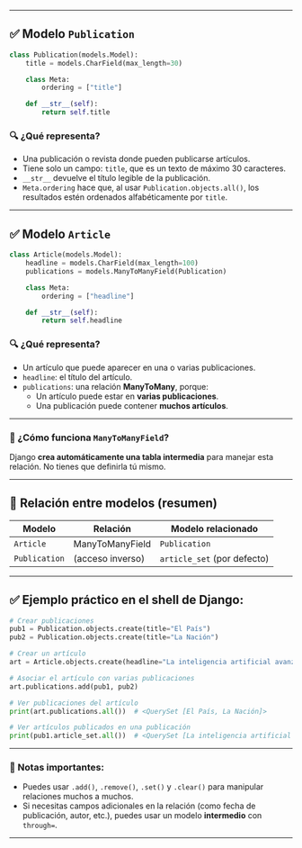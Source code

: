 

---

## ✅ Modelo `Publication`

```python
class Publication(models.Model):
    title = models.CharField(max_length=30)

    class Meta:
        ordering = ["title"]

    def __str__(self):
        return self.title
```

### 🔍 ¿Qué representa?

- Una publicación o revista donde pueden publicarse artículos.
- Tiene solo un campo: `title`, que es un texto de máximo 30 caracteres.
- `__str__` devuelve el título legible de la publicación.
- `Meta.ordering` hace que, al usar `Publication.objects.all()`, los resultados estén ordenados alfabéticamente por `title`.

---

## ✅ Modelo `Article`

```python
class Article(models.Model):
    headline = models.CharField(max_length=100)
    publications = models.ManyToManyField(Publication)

    class Meta:
        ordering = ["headline"]

    def __str__(self):
        return self.headline
```

### 🔍 ¿Qué representa?

- Un artículo que puede aparecer en una o varias publicaciones.
- `headline`: el título del artículo.
- `publications`: una relación **ManyToMany**, porque:
    - Un artículo puede estar en **varias publicaciones**.
    - Una publicación puede contener **muchos artículos**.

---

### 🔁 ¿Cómo funciona `ManyToManyField`?

Django **crea automáticamente una tabla intermedia** para manejar esta relación. No tienes que definirla tú mismo.

---

## 🔁 Relación entre modelos (resumen)

|Modelo|Relación|Modelo relacionado|
|---|---|---|
|`Article`|ManyToManyField|`Publication`|
|`Publication`|(acceso inverso)|`article_set` (por defecto)|

---

## ✅ Ejemplo práctico en el shell de Django:

```python
# Crear publicaciones
pub1 = Publication.objects.create(title="El País")
pub2 = Publication.objects.create(title="La Nación")

# Crear un artículo
art = Article.objects.create(headline="La inteligencia artificial avanza")

# Asociar el artículo con varias publicaciones
art.publications.add(pub1, pub2)

# Ver publicaciones del artículo
print(art.publications.all())  # <QuerySet [El País, La Nación]>

# Ver artículos publicados en una publicación
print(pub1.article_set.all())  # <QuerySet [La inteligencia artificial avanza]>
```

---

### 📌 Notas importantes:

- Puedes usar `.add()`, `.remove()`, `.set()` y `.clear()` para manipular relaciones muchos a muchos.
- Si necesitas campos adicionales en la relación (como fecha de publicación, autor, etc.), puedes usar un modelo **intermedio** con `through=`.

---

